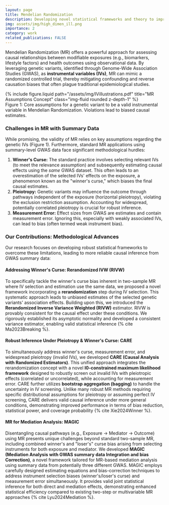 ```yaml
---
layout: page
title: Mendelian Randomization
description: Developing novel statistical frameworks and theory to improve causal inference using genetic data as instrumental variables by correcting Winner's Curse and pleiotropy.
img: assets/img/high_dimen_ill.png
importance: 2
category: work
related_publications: FALSE
---
```


Mendelian Randomization (MR) offers a powerful approach for assessing causal relationships between modifiable exposures (e.g., biomarkers, lifestyle factors) and health outcomes using observational data. By leveraging genetic variants, identified through Genome-Wide Association Studies (GWAS), as **instrumental variables (IVs)**, MR can mimic a randomized controlled trial, thereby mitigating confounding and reverse causation biases that often plague traditional epidemiological studies.

<div class="row justify-content-sm-center">
    <div class="col-sm-10 mt-3 mt-md-0">
        {% include figure.liquid path="/assets/img/IVillustrations.pdf" title="MR Assumptions Concept" class="img-fluid rounded z-depth-1" %}
        <!-- ACTION: Create/find an image illustrating MR assumptions (like the one in your sample text) and update path -->
    </div>
</div>
<div class="caption">
    Figure 1: Core assumptions for a genetic variant to be a valid instrumental variable in Mendelian Randomization. Violations lead to biased causal estimates.
</div>

### Challenges in MR with Summary Data

While promising, the validity of MR relies on key assumptions regarding the genetic IVs (Figure 1). Furthermore, standard MR applications using summary-level GWAS data face significant methodological hurdles:

1.  **Winner's Curse:** The standard practice involves selecting relevant IVs (to meet the relevance assumption) and subsequently estimating causal effects using the *same* GWAS dataset. This often leads to an overestimation of the selected IVs' effects on the exposure, a phenomenon known as the "winner's curse," which biases the final causal estimates.
2.  **Pleiotropy:** Genetic variants may influence the outcome through pathways independent of the exposure (horizontal pleiotropy), violating the exclusion restriction assumption. Accounting for widespread, potentially correlated pleiotropy is crucial for robust inference.
3.  **Measurement Error:** Effect sizes from GWAS are estimates and contain measurement error. Ignoring this, especially with weakly associated IVs, can lead to bias (often termed weak instrument bias).

### Our Contributions: Methodological Advances

Our research focuses on developing robust statistical frameworks to overcome these limitations, leading to more reliable causal inference from GWAS summary data:

#### Addressing Winner's Curse: Rerandomized IVW (RIVW)
To specifically tackle the winner's curse bias inherent in two-sample MR where IV selection and estimation use the same data, we proposed a novel framework incorporating a **rerandomization** step during IV selection. This systematic approach leads to unbiased estimates of the selected genetic variants' association effects. Building upon this, we introduced the **Rerandomized Inverse Variance Weighted (RIVW)** estimator. RIVW is provably consistent for the causal effect under these conditions. We rigorously established its asymptotic normality and developed a consistent variance estimator, enabling valid statistical inference {% cite Ma2023Breaking %}.

#### Robust Inference Under Pleiotropy & Winner's Curse: CARE
To simultaneously address winner's curse, measurement error, and widespread pleiotropy (invalid IVs), we developed **CARE (Causal Analysis with Randomized Estimators)**. This unified approach integrates the rerandomization concept with a novel **l0-constrained maximum likelihood framework** designed to robustly screen out invalid IVs with pleiotropic effects (correlated or uncorrelated), while accounting for measurement error. CARE further utilizes **bootstrap aggregation (bagging)** to handle the uncertainty in IV screening. Unlike many robust MR methods requiring specific distributional assumptions for pleiotropy or assuming perfect IV screening, CARE delivers valid causal inference under more general conditions, demonstrating improved performance in terms of bias reduction, statistical power, and coverage probability {% cite Xie2024Winner %}.

#### MR for Mediation Analysis: MAGIC
Disentangling causal pathways (e.g., Exposure -> Mediator -> Outcome) using MR presents unique challenges beyond standard two-sample MR, including combined winner's and "loser's" curse bias arising from selecting instruments for both exposure and mediator. We developed **MAGIC (Mediation Analysis with GWAS summary data Integration and bias Correction)**, a novel framework tailored for MR-based mediation analysis using summary data from potentially three different GWAS. MAGIC employs carefully designed estimating equations and bias-correction techniques to address instrument selection biases (winner's/loser's curse) and measurement error simultaneously. It provides valid joint statistical inference for both direct and mediation effects, demonstrating enhanced statistical efficiency compared to existing two-step or multivariable MR approaches {% cite Lyu2024Mediation %}.